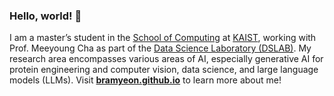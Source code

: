 ### Hello, world! 👋

<!--
**bramyeon/bramyeon** is a ✨ _special_ ✨ repository because its `README.md` (this file) appears on your GitHub profile.

Here are some ideas to get you started:
-->
I am a master’s student in the [School of Computing](https://cs.kaist.ac.kr) at [KAIST](https://kaist.ac.kr), working with Prof. Meeyoung Cha as part of the [Data Science Laboratory (DSLAB)](https://ds.ibs.re.kr).
My research area encompasses various areas of AI, especially generative AI for protein engineering and computer vision, data science, and large language models (LLMs). 
Visit [**bramyeon.github.io**](https://bramyeon.github.io) to learn more about me!  
